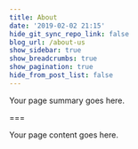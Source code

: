 ```yaml
---
title: About
date: '2019-02-02 21:15'
hide_git_sync_repo_link: false
blog_url: /about-us
show_sidebar: true
show_breadcrumbs: true
show_pagination: true
hide_from_post_list: false
---
```


Your page summary goes here.

===

Your page content goes here.